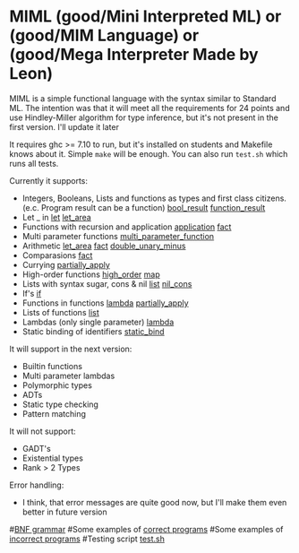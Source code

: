 # MIML (good/Mini Interpreted ML) or (good/MIM Language) or (good/Mega Interpreter Made by Leon)

MIML is a simple functional language with the syntax similar to Standard ML.
The intention was that it will meet all the requirements for 24 points and use Hindley-Miller algorithm for type inference, but it's not present in the first version. I'll update it later

It requires ghc >= 7.10 to run, but it's installed on students and Makefile knows about it.
Simple `make` will be enough.
You can also run `test.sh` which runs all tests.

Currently it supports:
* Integers, Booleans, Lists and functions as types and first class citizens. (e.c. Program result can be a function)
[bool_result](good/bool_result.miml) [function_result](good/function_result.miml)
* Let _ in [let](good/let.miml) [let_area](good/let_area.miml)
* Functions with recursion and application [application](good/application.miml) [fact](good/fact.miml)
* Multi parameter functions [multi_parameter_function](good/multi_parameter_function.miml)
* Arithmetic [let_area](good/let_area.miml) [fact](good/fact.miml) [double_unary_minus](good/double_unary_minus.miml)
* Comparasions [fact](good/fact.miml)
* Currying [partially_apply](good/partially_apply.miml)
* High-order functions [high_order](good/high_order.miml) [map](good/map.miml)
* Lists with syntax sugar, cons & nil [list](good/list.miml) [nil_cons](good/nil_cons.miml)
* If's [if](good/if.miml)
* Functions in functions [lambda](good/lambda.miml) [partially_apply](good/partially_apply.miml)
* Lists of functions [list](good/list.miml)
* Lambdas (only single parameter) [lambda](good/lambda.miml)
* Static binding of identifiers [static_bind](static_bind.miml)

It will support in the next version:
* Builtin functions
* Multi parameter lambdas
* Polymorphic types
* ADTs
* Static type checking
* Pattern matching

It will not support:
* GADT's
* Existential types
* Rank > 2 Types

Error handling:
* I think, that error messages are quite good now, but I'll make them even better in future version

#[BNF grammar](MIML.cf)
#Some examples of [correct programs](good)
#Some examples of [incorrect programs](bad)
#Testing script [test.sh](test.sh)
